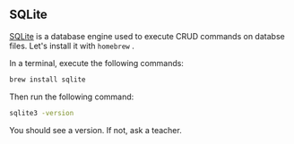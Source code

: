 ## SQLite

[SQLite](https://sqlite.org/index.html) is a database engine used to execute CRUD commands on databse files. Let's install it with `homebrew` .

In a terminal, execute the following commands:

```bash
brew install sqlite
```

Then run the following command:

```bash
sqlite3 -version
```


You should see a version. If not, ask a teacher.
